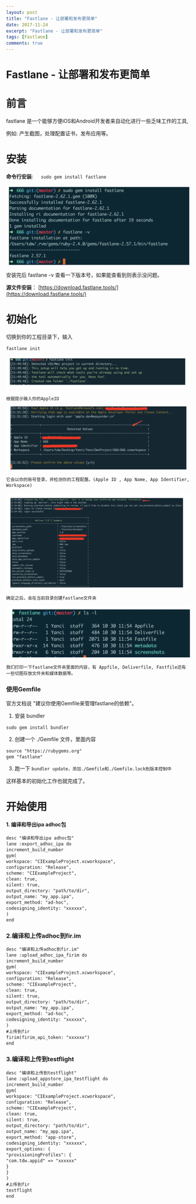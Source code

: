 ```yaml
---
layout: post
title: "Fastlane - 让部署和发布更简单"
date: 2017-11-24
excerpt: "Fastlane - 让部署和发布更简单"
tags: [Fastlane]
comments: true
---
```


# Fastlane - 让部署和发布更简单


# 前言



fastlane 是一个能够方便iOS和Android开发者来自动化进行一些乏味工作的工具,

例如: 产生截图，处理配置证书，发布应用等。


# 安装

**命令行安装**:`   sudo gem install fastlane`



![alt_text](/assets/img/Fastlane-1.png "image_tooltip")


安装完后 fastlane -v 查看一下版本号，如果能查看到则表示没问题。

**源文件安装**： [https://download.fastlane.tools/](https://download.fastlane.tools/)


# 初始化

切换到你的工程目录下，输入


```
fastlane init
```


![alt_text](/assets/img/Fastlane-2.png "image_tooltip")



```
根据提示输入你的AppleID
```




![alt_text](/assets/img/Fastlane-3.png "image_tooltip")



```
它会以你的账号登录，并检测你的工程配置。(Apple ID , App Name, App Identifier, Workspace)
```




![alt_text](/assets/img/Fastlane-4.png "image_tooltip")



```
确定之后，会在当前目录创建fastlane文件夹
```



![alt_text](/assets/img/Fastlane-5.png "image_tooltip")



```
我们打印一下fastlane文件夹里面的内容，有 Appfile, Deliverfile, Fastfile还有一些切图存放文件夹和媒体数据等。 
```



### 使用Gemfile

官方文档说 "建议你使用Gemfile来管理fastlane的依赖"。

1. 安装 bundler


```
sudo gem install bundler 
```


2. 创建一个 ./Gemfile 文件，里面内容


```
source "https://rubygems.org"
gem "fastlane"
```


3. 跑一下 `bundler update，添加./Gemfile和./Gemfile.lock到版本控制中`

这样基本的初始化工作也就完成了。


# 开始使用


#### **1. 编译和导出ipa adhoc包**


```
desc "编译和导出ipa adhoc包"
lane :export_adhoc_ipa do
increment_build_number
gym(
workspace: "CIExampleProject.xcworkspace",
configuration: "Release",
scheme: "CIExampleProject",
clean: true,
silent: true,
output_directory: "path/to/dir",
output_name: "my_app.ipa",
export_method: "ad-hoc",
codesigning_identity: "xxxxxx",
)
end
```



### **2.编译和上传adhoc到fir.im**


```
desc "编译和上传adhoc到fir.im"
lane :upload_adhoc_ipa_firim do
increment_build_number
gym(
workspace: "CIExampleProject.xcworkspace",
configuration: "Release",
scheme: "CIExampleProject",
clean: true,
silent: true,
output_directory: "path/to/dir",
output_name: "my_app.ipa",
export_method: "ad-hoc",
codesigning_identity: "xxxxxx",
)
#上传到fir
firim(firim_api_token: "xxxxxx")
end
```



### **3.编译和上传到testflight**


```
desc "编译和上传到testflight"
lane :upload_appstore_ipa_testflight do
increment_build_number
gym(
workspace: "CIExampleProject.xcworkspace",
configuration: "Release",
scheme: "CIExampleProject",
clean: true,
silent: true,
output_directory: "path/to/dir",
output_name: "my_app.ipa",
export_method: "app-store",
codesigning_identity: "xxxxxx",
export_options: {
"provisioningProfiles": {
"com.tdw.appid" => "xxxxxx"
}
}
)
#上传到fir
testflight
end
```

